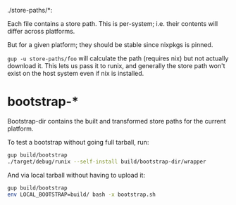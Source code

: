 ./store-paths/*:

Each file contains a store path. This is per-system; i.e. their contents will differ across platforms.

But for a given platform; they should be stable since nixpkgs is pinned.

`gup -u store-paths/foo` will calculate the path (requires nix) but not actually download it. This lets us pass it to runix, and generally the store path won't exist on the host system even if nix is installed.

# bootstrap-*

Bootstrap-dir contains the built and transformed store paths for the current platform.

To test a bootstrap without going full tarball, run:

```bash
gup build/bootstrap
./target/debug/runix --self-install build/bootstrap-dir/wrapper
```

And via local tarball without having to upload it:

```bash
gup build/bootstrap
env LOCAL_BOOTSTRAP=build/ bash -x bootstrap.sh
```
